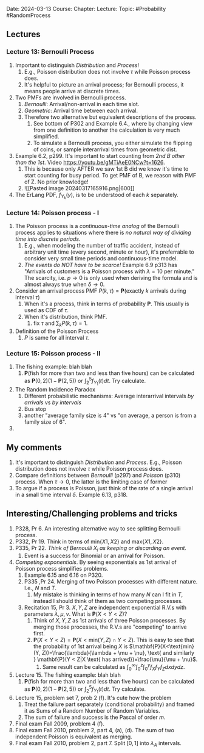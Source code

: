 Date: 2024-03-13
Course:
Chapter: 
Lecture: 
Topic: #Probability #RandomProcess

## Lectures
### Lecture 13: Bernoulli Process
1. Important to distinguish *Distribution* and *Process*!
	1. E.g., Poisson distribution does not involve $\tau$ while Poisson process does.
	2. It's helpful to picture an arrival process; for Bernoulli process, it means people arrive at discrete times.
2. Two PMFs are involved in Bernoulli process. 
	1. *Bernoulli*: Arrival/non-arrival in each time slot.
	2. *Geometric*: Arrival time between each arrival.
	3. Therefore two alternative but equivalent descriptions of the process. 
		1. See bottom of P302 and Example 6.4., where by changing view from one definition to another the calculation is very much simplified.
		2. To simulate a Bernoulli process, you either simulate the flipping of coins, or sample interarrival times from geometric dist.
3. Example 6.2, p299. It's important to start counting from *2nd B other than the 1st*. Video https://youtu.be/gMTiAeE0NCw?t=1626.
	1. This is because only AFTER we saw 1st B did we know it's time to start counting for busy period. To get PMF of B, we reason with PMF of Z. No prior knowledge! 
	2. ![[Pasted image 20240317165916.png|600]]
4. The ErLang PDF, $f_{Y_k}(y)$, is to be understood of each $k$ separately. 

### Lecture 14: Poisson process - I
1. The Poisson process is a *continuous-time analog* of the Bernoulli process applies to situations where there is *no natural way of dividing time into discrete periods*.
	1. E.g., when modeling the number of traffic accident, instead of arbitrary unit time (every second, minute or hour), it's preferrable to consider very small time periods and continuous-time model.
	2. *The events do NOT have to be scarce!* Example 6.9 p313 has "Arrivals of customers is a Poisson process with $\lambda=10$ per minute." The scarcity, i.e. $p \to 0$ is only used when deriving the formula and is almost always true when $\delta \to 0$.
2. Consider an arrival process PMF $P(k, \tau)=\mathbf{P}(\text{exactly } k \text{ arrivals during interval } \tau)$
	1. When it's a process, think in terms of probability $\mathbf{P}$. This usually is used as CDF of $\tau$.
	2. When it's distribution, think PMF.
		1. fix $\tau$ and $\sum_{k} P(k, \tau)=1$.
3. Definition of the Poisson Process
	1. $P$ is same for all interval $\tau$.

### Lecture 15: Poisson process - II
1. The fishing example: blah blah
	1. $\mathbf{P}(\text{fish for more than two and less than five hours})$ can be calculated as $\mathbf{P}(0, 2)(1-\mathbf{P}(2, 5))$ or $\int_{2}^{5} f_{Y_1}(t)dt$. Try calculate.
2. The Random Incidence Paradox
	1. Different probabilistic mechanisms: Average interarrival intervals *by arrivals* vs *by intervals*
	2. Bus stop
	3. another "average family size is 4" vs "on average, a person is from a family size of 6".
3. 
## My comments
1. It's important to distinguish *Distribution* and *Process*. E.g., Poisson distribution does not involve $\tau$ while Poisson process does.
2. Compare definitions between *Bernoulli* (p297) and *Poisson* (p310) process. When $\tau \to 0$, the latter is the limiting case of former 
3. To argue if a process is Poisson, just think of the rate of a single arrival in a small time interval $\delta$. Example 6.13, p318.
## Interesting/Challenging problems and tricks
1. P328, Pr 6. An interesting alternative way to see splitting Bernoulli process. 
2. P332, Pr 19. Think in terms of $\text{min}\{X1, X2\}$ and $\text{max}\{X1, X2\}$.
3. P335, Pr 22. *Think of Bernoulli $X_i$ as keeping or discarding an event.*
	1. Event is a success for Binomial or an arrival for Poisson.
4. *Competing exponentials*. By seeing exponentials as 1st arrival of Poisson process simplifies problems.
	1. Example 6.15 and 6.16 on P320.
	2. P335 ,Pr 24. Merging of two Poisson processes with different nature. I.e., $N$ and $T$.
		1. My mistake is thinking in terms of how many $N$ can I fit in $T$, instead I should think of them as two competing processes.
	3. Recitation 15, Pr 3. $X, Y, Z$ are independent exponential R.V.s with parameters $\lambda, \mu, \nu$. What is $\mathbf{P}(X<Y<Z)$?
		1. Think of $X, Y, Z$ as 1st arrivals of three Poisson processes. By merging those processes, the R.V.s are "competing" to arrive first.
		2. $\mathbf{P}(X<Y<Z) = \mathbf{P}(X<\text{min}(Y, Z) \cap  Y<Z)$. This is easy to see that the probability of 1st arrival being $X$ is $\mathbf{P}(X<\text{min}(Y, Z))=\frac{\lambda}{\lambda + \mu + \nu}, \text{ and similarly } \mathbf{P}(Y < Z|X \text{ has arrived})=\frac{\mu}{\mu + \nu}$. 
			1. Same result can be calculated as $\int_{0}^{\infty}\int_{0}^{z}\int_{0}^{y}f_Xf_Yf_Zdxdydz$.
5. Lecture 15. The fishing example: blah blah
	1. $\mathbf{P}(\text{fish for more than two and less than five hours})$ can be calculated as $\mathbf{P}(0, 2)(1-\mathbf{P}(2, 5))$ or $\int_{2}^{5} f_{Y_1}(t)dt$. Try calculate.
6. Lecture 15, problem set 7, prob 2 (f). It's cute how the problem 
	1. Treat the failure part separately (conditional probability) and framed it as Sums of a Random Number of Random Variables.
	2. The sum of failure and success is the Pascal of order $m$. 
7. Final exam Fall 2009, problem 4 (f).
8. Final exam Fall 2010, problem 2, part 4, (a), (d). The sum of two independent Poisson is equivalent as merging.
9. Final exam Fall 2010, problem 2, part 7. Split $[0,1]$ into $\lambda_A$ intervals.